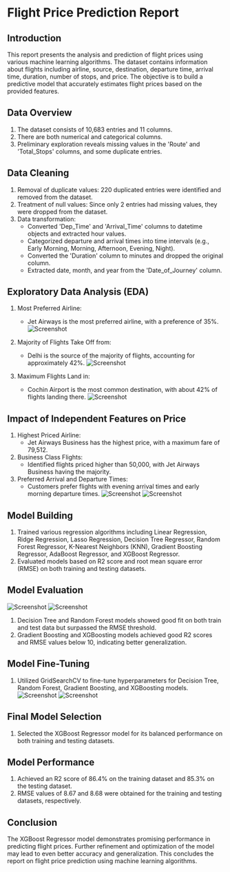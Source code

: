 # Flight Price Prediction Report

## Introduction
This report presents the analysis and prediction of flight prices using various machine learning algorithms. The dataset contains information about flights including airline, source, destination, departure time, arrival time, duration, number of stops, and price. The objective is to build a predictive model that accurately estimates flight prices based on the provided features.

## Data Overview
1. The dataset consists of 10,683 entries and 11 columns.
2. There are both numerical and categorical columns.
3. Preliminary exploration reveals missing values in the 'Route' and 'Total_Stops' columns, and some duplicate entries.

## Data Cleaning
1. Removal of duplicate values: 220 duplicated entries were identified and removed from the dataset.
2. Treatment of null values: Since only 2 entries had missing values, they were dropped from the dataset.
3. Data transformation:
   - Converted 'Dep_Time' and 'Arrival_Time' columns to datetime objects and extracted hour values.
   - Categorized departure and arrival times into time intervals (e.g., Early Morning, Morning, Afternoon, Evening, Night).
   - Converted the 'Duration' column to minutes and dropped the original column.
   - Extracted date, month, and year from the 'Date_of_Journey' column.

## Exploratory Data Analysis (EDA)
1. Most Preferred Airline:
   - Jet Airways is the most preferred airline, with a preference of 35%.
     ![Screenshot](Image/a.png)

2. Majority of Flights Take Off from:
   - Delhi is the source of the majority of flights, accounting for approximately 42%.
     ![Screenshot](Image/b.png)
3. Maximum Flights Land in:
   - Cochin Airport is the most common destination, with about 42% of flights landing there.
     ![Screenshot](Image/c.png)

## Impact of Independent Features on Price
1. Highest Priced Airline:
   - Jet Airways Business has the highest price, with a maximum fare of 79,512.
2. Business Class Flights:
   - Identified flights priced higher than 50,000, with Jet Airways Business having the majority.
3. Preferred Arrival and Departure Times:
   - Customers prefer flights with evening arrival times and early morning departure times.
     ![Screenshot](Image/d.png) ![Screenshot](Image/e.png)

## Model Building
1. Trained various regression algorithms including Linear Regression, Ridge Regression, Lasso Regression, Decision Tree Regressor, Random Forest Regressor, K-Nearest Neighbors (KNN), Gradient Boosting Regressor, AdaBoost Regressor, and XGBoost Regressor.
2. Evaluated models based on R2 score and root mean square error (RMSE) on both training and testing datasets.

## Model Evaluation
![Screenshot](Image/f.png)
![Screenshot](Image/g.png)
1. Decision Tree and Random Forest models showed good fit on both train and test data but surpassed the RMSE threshold.
2. Gradient Boosting and XGBoosting models achieved good R2 scores and RMSE values below 10, indicating better generalization.

## Model Fine-Tuning
1. Utilized GridSearchCV to fine-tune hyperparameters for Decision Tree, Random Forest, Gradient Boosting, and XGBoosting models.
   ![Screenshot](Image/h.png)
   ![Screenshot](Image/i.png)

## Final Model Selection
1. Selected the XGBoost Regressor model for its balanced performance on both training and testing datasets.

## Model Performance
1. Achieved an R2 score of 86.4% on the training dataset and 85.3% on the testing dataset.
2. RMSE values of 8.67 and 8.68 were obtained for the training and testing datasets, respectively.

## Conclusion
The XGBoost Regressor model demonstrates promising performance in predicting flight prices. Further refinement and optimization of the model may lead to even better accuracy and generalization. This concludes the report on flight price prediction using machine learning algorithms.
